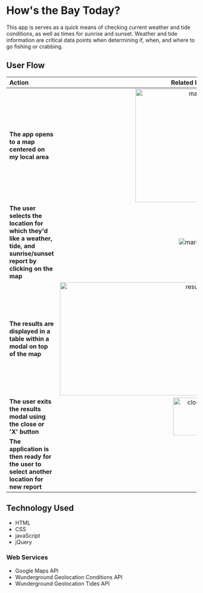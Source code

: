 # How's the Bay Today?

This app is serves as a quick means of checking current weather and tide conditions, as well as times for sunrise and sunset.
Weather and tide information are critical data points when determining if, when, and where to go fishing or crabbing.  


## User Flow
|Action|Related Image|
:-------|:----------:|
|**The app opens to a map centered on my local area**|<img src="https://github.com/mwilliams62/hows-the-bay-today/blob/master/images/main-page.png" alt="map" height="300" width="300">|
|**The user selects the location  for which they'd like a weather, tide, and sunrise/sunset report by clicking on the map**| <img src="https://github.com/mwilliams62/hows-the-bay-today/blob/master/images/marker.png" alt="marker"> | 
|**The results are displayed in a table within a modal on top of the map**|<img src="https://github.com/mwilliams62/hows-the-bay-today/blob/master/images/results.png" alt="results" height="300" width="700">|
|**The user exits the results modal using the close or 'X' button** |<img src="https://github.com/mwilliams62/hows-the-bay-today/blob/master/images/close-modal.png" alt="close" height="100" width="100">|
|**The application is then ready for the user to select another location for new report**||

## Technology Used
<ul>
  <li>HTML</li>
  <li>CSS</li>
  <li>javaScript</li>
  <li>jQuery</li>
</ul>

### Web Services
<ul>
  <li>Google Maps API</li>
  <li>Wunderground Geolocation Conditions API</li>
  <li>Wunderground Geolocation Tides API</li>
</ul>


